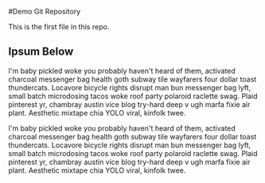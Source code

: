 #Demo Git Repository

 This is the first file in this repo.
 
 ## Ipsum Below
 
 I'm baby pickled woke you probably haven't heard of them, activated 
 charcoal messenger bag health goth subway tile wayfarers four dollar
 toast thundercats. Locavore bicycle rights disrupt man bun 
 messenger bag lyft, small batch microdosing tacos woke roof party
 polaroid raclette swag. Plaid pinterest yr, chambray austin vice blog 
 try-hard deep v ugh marfa fixie air plant. Aesthetic mixtape chia YOLO 
 viral, kinfolk twee.
 
  I'm baby pickled woke you probably haven't heard of them, activated 
 charcoal messenger bag health goth subway tile wayfarers four dollar
 toast thundercats. Locavore bicycle rights disrupt man bun 
 messenger bag lyft, small batch microdosing tacos woke roof party
 polaroid raclette swag. Plaid pinterest yr, chambray austin vice blog 
 try-hard deep v ugh marfa fixie air plant. Aesthetic mixtape chia YOLO 
 viral, kinfolk twee.